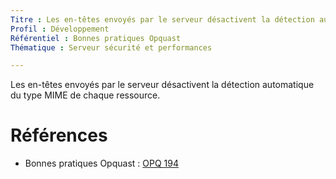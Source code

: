 ```yaml
---
Titre : Les en-têtes envoyés par le serveur désactivent la détection automatique du type MIME de chaque ressource.
Profil : Développement
Référentiel : Bonnes pratiques Opquast
Thématique : Serveur sécurité et performances

---
```

Les en-têtes envoyés par le serveur désactivent la détection automatique du type MIME de chaque ressource.

# Références

*   Bonnes pratiques Opquast : [OPQ 194](https://checklists.opquast.com/fr/qualiteweb/les-en-tetes-envoyes-par-le-serveur-desactivent-la-detection-automatique-du-type-mime-de-chaque-ressource)

